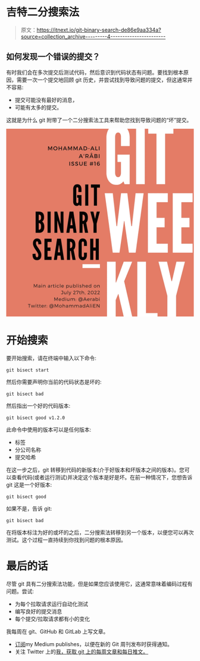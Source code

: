 # 吉特二分搜索法

> 原文：<https://itnext.io/git-binary-search-de86e9aa334a?source=collection_archive---------4----------------------->

## 如何发现一个错误的提交？

有时我们会在多次提交后测试代码，然后意识到代码状态有问题。要找到根本原因，需要一次一个提交地回顾 git 历史，并尝试找到导致问题的提交，但这通常并不容易:

*   提交可能没有最好的消息，
*   可能有太多的提交。

这就是为什么 git 附带了一个二分搜索法工具来帮助您找到导致问题的“坏”提交。

![](img/4ee55f13d8a1293a360b076cc31c8714.png)

# 开始搜索

要开始搜索，请在终端中输入以下命令:

```
git bisect start
```

然后你需要声明你当前的代码状态是坏的:

```
git bisect bad
```

然后指出一个好的代码版本:

```
git bisect good v1.2.0
```

此命令中使用的版本可以是任何版本:

*   标签
*   分公司名称
*   提交哈希

在这一步之后，git 转移到代码的新版本(介于好版本和坏版本之间的版本)。您可以查看代码(或者运行测试)并决定这个版本是好是坏。在前一种情况下，您想告诉 git 这是一个好版本:

```
git bisect good
```

如果不是，告诉 git:

```
git bisect bad
```

在将版本标注为好的或坏的之后，二分搜索法转移到另一个版本，以便您可以再次测试。这个过程一直持续到你找到问题的根本原因。

# 最后的话

尽管 git 具有二分搜索法功能，但是如果您应该使用它，这通常意味着编码过程有问题。尝试:

*   为每个拉取请求运行自动化测试
*   编写良好的提交消息
*   每个提交/拉取请求都有小的变化

我每周在 git、GitHub 和 GitLab 上写文章。

*   [订阅](https://medium.com/subscribe/@aerabi)my Medium publishes，以便在新的 Git 周刊发布时获得通知。
*   关注 Twitter 上的[我，获取 git 上的每周文章和每日推文。](https://twitter.com/MohammadAliEN)